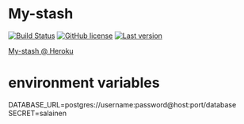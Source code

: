 My-stash 
============

[![Build Status](https://travis-ci.com/lahdeero/my-stash.svg?branch=master)](https://travis-ci.com/lahdeero/my-stash)
[![GitHub license](	https://img.shields.io/github/license/lahdeero/mystash.svg)](https://github.com/lahdeero/my-stash/blob/master/LICENSE)
[![Last version](https://img.shields.io/github/tag-date/lahdeero/mystash.svg)](https://github.com/lahdeero/my-stash/blob/master/CHANGELOG.md)

[My-stash @ Heroku](https://my-stash.herokuapp.com/)

# environment variables
DATABASE_URL=postgres://username:password@host:port/database <br />
SECRET=salainen <br />


